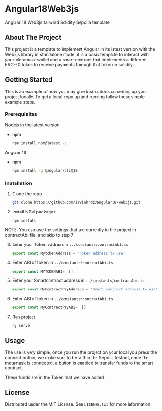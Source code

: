 # Angular18Web3js

Angular 18 Web3js tailwind Solidity Sepolia template

<!-- ABOUT THE PROJECT -->
## About The Project

This project is a template to implement Angular in its latest version with the Web3js library in standalone mode, it is a basic template to interact with your Metamask wallet and a smart contract that implements a different ERC-20 token to receive payments through that token in solidity.


<!-- GETTING STARTED -->
## Getting Started

This is an example of how you may give instructions on setting up your project locally.
To get a local copy up and running follow these simple example steps.

### Prerequisites

Nodejs in the latest version
* npm
  ```sh
  npm install npm@latest -g
  ```
Angular 18
* npm
  ```sh
  npm install -g @angular/cli@18
  ```

### Installation


1. Clone the repo
   ```sh
   git clone https://github.com/irwinhrdz/angular18-web3js.git
   ```
2. Install NPM packages
   ```sh
   npm install
   ```
NOTE: You can use the settings that are currently in the project in contractAbi file,  and skip to step 7

3. Enter your Token address in `../constants/contractAbi.ts`
   ```js
   export const MytokenAddress = 'Token address to use'
   ```
4. Enter ABI of token  in `../constants/contractAbi.ts`
   ```js
   export const MYTOKENABI=  []
   ```
5. Enter your Smartcontract address in `../constants/contractAbi.ts`
   ```js
   export const MyContractPayAddress = 'Smart contract address to use'
   ```
6. Enter ABI of token  in `../constants/contractAbi.ts`
   ```js
   export const MyContractPayABI=  []
   ```

7. Run project
   ```sh
   ng serve
   ```

<!-- USAGE EXAMPLES -->
## Usage

The use is very simple, once you run the project on your local you press the connect button, we make sure to be within the Sepolia testnet, once the metamask is connected, a button is enabled to transfer funds to the smart contract.

These funds are in the Token that we have added



<!-- LICENSE -->
## License

Distributed under the MIT License. See `LICENSE.txt` for more information.
